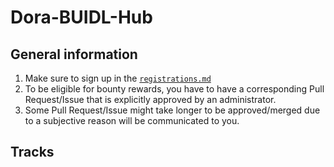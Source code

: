 # Dora-BUIDL-Hub

## General information
1. Make sure to sign up in the [`registrations.md`](/registrations.md)
2. To be eligible for bounty rewards, you have to have a corresponding Pull Request/Issue that is explicitly approved by an administrator.
3. Some Pull Request/Issue might take longer to be approved/merged due to a subjective reason will be communicated to you.

## Tracks

